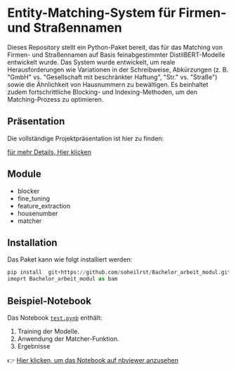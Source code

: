 # Entity-Matching-System für Firmen- und Straßennamen
Dieses Repository stellt ein Python-Paket bereit, das für das Matching von Firmen- und Straßennamen auf Basis feinabgestimmter 
DistilBERT-Modelle entwickelt wurde. Das System wurde entwickelt, um reale Herausforderungen wie Variationen in der Schreibweise,
Abkürzungen (z. B. "GmbH" vs. "Gesellschaft mit beschränkter Haftung", "Str." vs. "Straße")
sowie die Ähnlichkeit von Hausnummern zu bewältigen. Es beinhaltet zudem fortschrittliche
Blocking- und Indexing-Methoden, um den Matching-Prozess zu optimieren.


## Präsentation
Die vollständige Projektpräsentation ist hier zu finden:

[für mehr Details, Hier klicken](Bachelor_arbeit_v4_repo.pdf)


## Module
- blocker
- fine_tuning
- feature_extraction
- housenumber
- matcher


## Installation
Das Paket kann wie folgt installiert werden:

```py 
pip install  git+https://github.com/soheilrst/Bachelor_arbeit_modul.git
imoprt Bachelor_arbeit_modul as bam
````


## Beispiel-Notebook

Das Notebook [`test.pynb`](test.pynb) enthält:
1. Training der Modelle.
2. Anwendung der Matcher-Funktion.
3. Ergebnisse 

👉 [Hier klicken, um das Notebook auf nbviewer anzusehen](https://nbviewer.org/github/soheilrst/Bachelor_arbeit_modul/test.pynb)

